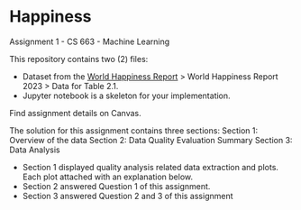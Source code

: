 # Happiness

Assignment 1 - CS 663 - Machine Learning

This repository contains two (2) files:
* Dataset from the [World Happiness Report](https://worldhappiness.report/data/) > World Happiness Report 2023 > Data for Table 2.1.
* Jupyter notebook is a skeleton for your implementation.

Find assignment details on Canvas.

The solution for this assignment contains three sections:
Section 1: Overview of the data
Section 2: Data Quality Evaluation Summary
Section 3: Data Analysis

* Section 1 displayed quality analysis related data extraction and plots. Each plot attached with an explanation below. 
* Section 2 answered Question 1 of this assignment.
* Section 3 answered Question 2 and 3 of this assignment